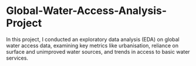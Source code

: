 # Global-Water-Access-Analysis-Project
In this project, I conducted an exploratory data analysis (EDA) on global water access data, examining key metrics like urbanisation, reliance on surface and unimproved water sources, and trends in access to basic water services.
